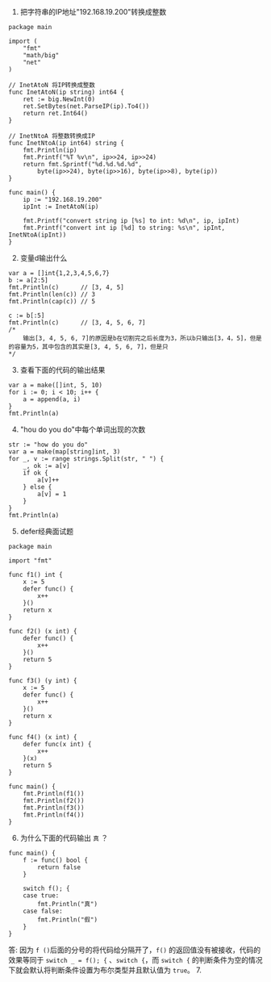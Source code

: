 1. 把字符串的IP地址"192.168.19.200"转换成整数
```
package main

import (
	"fmt"
	"math/big"
	"net"
)

// InetAtoN 将IP转换成整数
func InetAtoN(ip string) int64 {
	ret := big.NewInt(0)
	ret.SetBytes(net.ParseIP(ip).To4())
	return ret.Int64()
}

// InetNtoA 将整数转换成IP
func InetNtoA(ip int64) string {
	fmt.Println(ip)
	fmt.Printf("%T %v\n", ip>>24, ip>>24)
	return fmt.Sprintf("%d.%d.%d.%d",
		byte(ip>>24), byte(ip>>16), byte(ip>>8), byte(ip))
}

func main() {
	ip := "192.168.19.200"
	ipInt := InetAtoN(ip)

	fmt.Printf("convert string ip [%s] to int: %d\n", ip, ipInt)
	fmt.Printf("convert int ip [%d] to string: %s\n", ipInt, InetNtoA(ipInt))
}

```
2. 变量d输出什么
```
var a = []int{1,2,3,4,5,6,7}
b := a[2:5]
fmt.Println(c)		// [3, 4, 5]
fmt.Println(len(c)) // 3
fmt.Println(cap(c)) // 5

c := b[:5]
fmt.Println(c)		// [3, 4, 5, 6, 7]
/*
	输出[3, 4, 5, 6, 7]的原因是b在切割完之后长度为3，所以b只输出[3，4，5]，但是的容量为5，其中包含的其实是[3, 4, 5, 6, 7]，但是只
*/
```
3. 查看下面的代码的输出结果
```
var a = make([]int, 5, 10)
for i := 0; i < 10; i++ {
	a = append(a, i)
}
fmt.Println(a)
```
4. "hou do you do"中每个单词出现的次数
```
str := "how do you do"
var a = make(map[string]int, 3)
for _, v := range strings.Split(str, " ") {
	_, ok := a[v]
	if ok {
		a[v]++
	} else {
		a[v] = 1
	}
}
fmt.Println(a)
```
5. defer经典面试题
```
package main

import "fmt"

func f1() int {
	x := 5
	defer func() {
		x++
	}()
	return x
}

func f2() (x int) {
	defer func() {
		x++
	}()
	return 5
}

func f3() (y int) {
	x := 5
	defer func() {
		x++
	}()
	return x
}

func f4() (x int) {
	defer func(x int) {
		x++
	}(x)
	return 5
}

func main() {
	fmt.Println(f1())
	fmt.Println(f2())
	fmt.Println(f3())
	fmt.Println(f4())
}
```
6. 为什么下面的代码输出 `真` ？
```
func main() {
	f := func() bool {
		return false
	}

	switch f(); {
	case true:
		fmt.Println("真")
	case false:
		fmt.Println("假")
	}
}
```
答: 
	因为 `f ()`后面的分号的将代码给分隔开了，`f()` 的返回值没有被接收，代码的效果等同于 `switch _ = f(); {` 、`switch {`，而 `switch {` 的判断条件为空的情况下就会默认将判断条件设置为布尔类型并且默认值为 `true`。
7. 